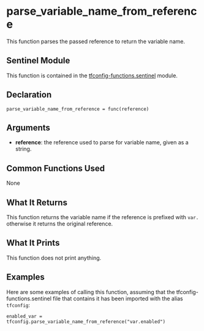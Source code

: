 # parse_variable_name_from_reference
This function parses the passed reference to return the variable name.

## Sentinel Module
This function is contained in the [tfconfig-functions.sentinel](../tfconfig-functions.sentinel) module.

## Declaration
`parse_variable_name_from_reference = func(reference)`

## Arguments
* **reference**: the reference used to parse for variable name, given as a string.

## Common Functions Used
None

## What It Returns
This function returns the variable name if the reference is prefixed with `var.` otherwise it returns the original reference.

## What It Prints
This function does not print anything.

## Examples
Here are some examples of calling this function, assuming that the tfconfig-functions.sentinel file that contains it has been imported with the alias `tfconfig`:
```
enabled_var = tfconfig.parse_variable_name_from_reference("var.enabled")
```